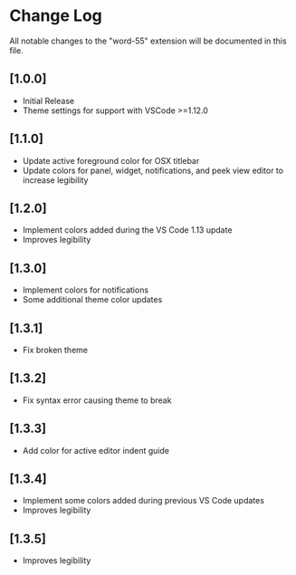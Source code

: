 # Change Log
All notable changes to the "word-55" extension will be documented in this file.

## [1.0.0]
- Initial Release
- Theme settings for support with VSCode >=1.12.0

## [1.1.0]
- Update active foreground color for OSX titlebar
- Update colors for panel, widget, notifications, and peek view editor to increase legibility

## [1.2.0]
- Implement colors added during the VS Code 1.13 update
- Improves legibility

## [1.3.0]
- Implement colors for notifications
- Some additional theme color updates

## [1.3.1]
- Fix broken theme

## [1.3.2]
- Fix syntax error causing theme to break

## [1.3.3]
- Add color for active editor indent guide

## [1.3.4]
- Implement some colors added during previous VS Code updates
- Improves legibility

## [1.3.5]
- Improves legibility
